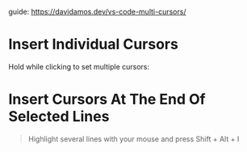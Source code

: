 guide: https://davidamos.dev/vs-code-multi-cursors/

# Insert Individual Cursors
Hold <Alt> while clicking to set multiple cursors:

# Insert Cursors At The End Of Selected Lines
>Highlight several lines with your mouse and press Shift + Alt + I
